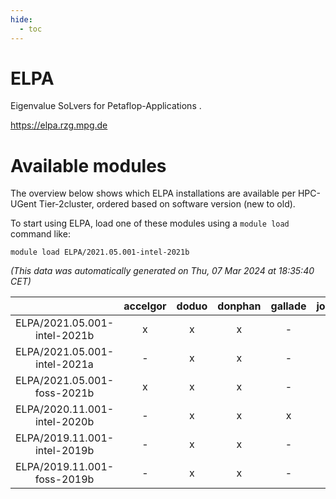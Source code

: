 ```yaml
---
hide:
  - toc
---
```


ELPA
====


Eigenvalue SoLvers for Petaflop-Applications .

https://elpa.rzg.mpg.de
# Available modules


The overview below shows which ELPA installations are available per HPC-UGent Tier-2cluster, ordered based on software version (new to old).

To start using ELPA, load one of these modules using a `module load` command like:

```shell
module load ELPA/2021.05.001-intel-2021b
```

*(This data was automatically generated on Thu, 07 Mar 2024 at 18:35:40 CET)*  

| |accelgor|doduo|donphan|gallade|joltik|skitty|
| :---: | :---: | :---: | :---: | :---: | :---: | :---: |
|ELPA/2021.05.001-intel-2021b|x|x|x|-|x|x|
|ELPA/2021.05.001-intel-2021a|-|x|x|-|x|x|
|ELPA/2021.05.001-foss-2021b|x|x|x|-|x|x|
|ELPA/2020.11.001-intel-2020b|-|x|x|x|x|x|
|ELPA/2019.11.001-intel-2019b|-|x|x|-|x|x|
|ELPA/2019.11.001-foss-2019b|-|x|x|-|x|x|
